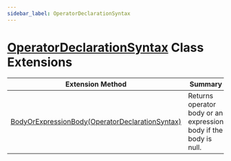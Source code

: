 ```yaml
---
sidebar_label: OperatorDeclarationSyntax
---
```


# [OperatorDeclarationSyntax](https://docs.microsoft.com/en-us/dotnet/api/microsoft.codeanalysis.csharp.syntax.operatordeclarationsyntax) Class Extensions

| Extension Method | Summary |
| ---------------- | ------- |
| [BodyOrExpressionBody(OperatorDeclarationSyntax)](../../../../Roslynator/CSharp/SyntaxExtensions/BodyOrExpressionBody/index.md#390059482) | Returns operator body or an expression body if the body is null\. |


